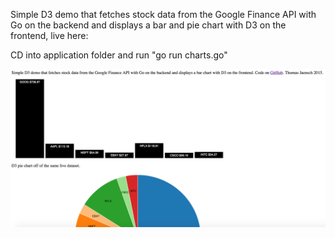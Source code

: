 Simple D3 demo that fetches stock data from the Google Finance API with Go on the backend and displays a bar and pie chart with D3 on the frontend, live here:

CD into application folder and run "go run charts.go"

![charts.png](https://github.com/tjaensch/go-d3-barchart/blob/master/charts.png)
